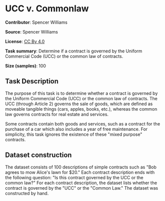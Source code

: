 # UCC v. Commonlaw

**Contributor**: Spencer Williams

**Source**: Spencer Williams

**License**: [CC By 4.0](https://creativecommons.org/licenses/by/4.0/)

**Task summary**: Determine if a contract is governed by the Uniform Commercial Code (UCC) or the common law of contracts.

**Size (samples)**: 100

## Task Description

The purpose of this task is to determine whether a contract is governed by the Uniform Commercial Code (UCC) or the common law of contracts. The UCC (through Article 2) governs the sale of goods, which are defined as moveable tangible things (cars, apples, books, etc.), whereas the common law governs contracts for real estate and services.

Some contracts contain both goods and services, such as a contract for the purchase of a car which also includes a year of free maintenance. For simplicity, this task ignores the existence of these "mixed purpose" contracts.

## Dataset construction

The dataset consists of 100 descriptions of simple contracts such as "Bob agrees to mow Alice's lawn for $20." Each contract description ends with the following question: "Is this contract governed by the UCC or the common law?" For each contract description, the dataset lists whether the contract is governed by the "UCC" or the "Common Law." The dataset was constructed by hand.